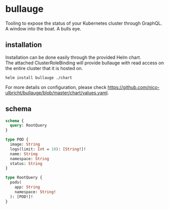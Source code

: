 # bullauge
Tooling to expose the status of your Kubernetes cluster through GraphQL.  
A window into the boat. A bulls eye.

## installation
Installation can be done easily through the provided Helm chart.  
The attached ClusterRoleBinding will provide bullauge with read access on the entire cluster that it is hosted on.

```
helm install bullauge ./chart
```

For more details on configuration, please check https://github.com/nico-ulbricht/bullauge/blob/master/chart/values.yaml.

## schema
```graphql
schema {
  query: RootQuery
}

type POD {
  image: String
  logs(limit: Int = 10): [String!]!
  name: String
  namespace: String
  status: String
}

type RootQuery {
  pods(
    app: String
    namespace: String!
  ): [POD!]!
}
```
